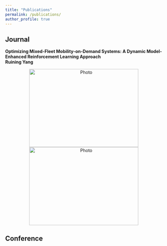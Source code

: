 ```yaml
---
title: "Publications"
permalink: /publications/
author_profile: true
---
```



## Journal
<b>Optimizing Mixed-Fleet Mobility-on-Demand Systems: A Dynamic Model-Enhanced Reinforcement Learning Approach</b><br>
<b>Ruining Yang</b>

<p align="center">
  <img src="https://520yrn.github.io//files/1.png" alt="Photo" style="width: 350px;height: 250px;"/>
  <img src="https://520yrn.github.io//files/2.png" alt="Photo" style="width: 350px;height: 250px;"/>
</p>

## Conference

